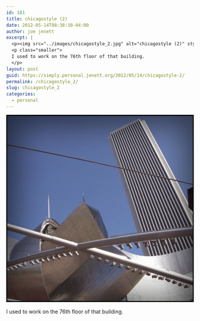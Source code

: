 ```yaml
---
id: 181
title: chicagostyle (2)
date: 2012-05-14T08:38:10-04:00
author: joe jenett
excerpt: |
  <p><img src="../images/chicagostyle_2.jpg" alt="chicagostyle (2)" style="border:none;"></p>
  <p class="smaller">
  I used to work on the 76th floor of that building.
  </p>
layout: post
guid: https://simply.personal.jenett.org/2012/05/14/chicagostyle-2/
permalink: /chicagostyle_2/
slug: chicagostyle_2
categories:
  - personal
---
```

<img src="../images/chicagostyle_2.jpg" alt="chicagostyle (2)" style="border:none;">

<p class="smaller">
  I used to work on the 76th floor of that building.
</p>